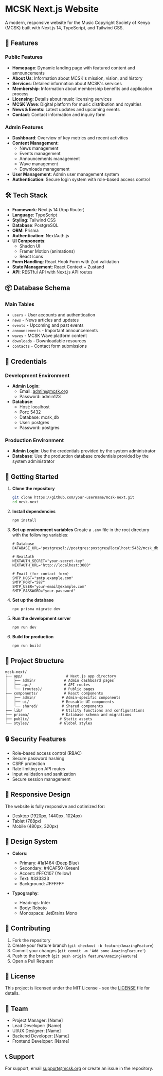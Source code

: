 # MCSK Next.js Website

A modern, responsive website for the Music Copyright Society of Kenya (MCSK) built with Next.js 14, TypeScript, and Tailwind CSS.

## 🚀 Features

### Public Features
- **Homepage**: Dynamic landing page with featured content and announcements
- **About Us**: Information about MCSK's mission, vision, and history
- **Services**: Detailed information about MCSK's services
- **Membership**: Information about membership benefits and application process
- **Licensing**: Details about music licensing services
- **MCSK Wave**: Digital platform for music distribution and royalties
- **News & Events**: Latest updates and upcoming events
- **Contact**: Contact information and inquiry form

### Admin Features
- **Dashboard**: Overview of key metrics and recent activities
- **Content Management**:
  - News management
  - Events management
  - Announcements management
  - Wave management
  - Downloads management
- **User Management**: Admin user management system
- **Authentication**: Secure login system with role-based access control

## 🛠️ Tech Stack

- **Framework**: Next.js 14 (App Router)
- **Language**: TypeScript
- **Styling**: Tailwind CSS
- **Database**: PostgreSQL
- **ORM**: Prisma
- **Authentication**: NextAuth.js
- **UI Components**: 
  - Shadcn UI
  - Framer Motion (animations)
  - React Icons
- **Form Handling**: React Hook Form with Zod validation
- **State Management**: React Context + Zustand
- **API**: RESTful API with Next.js API routes

## 📦 Database Schema

### Main Tables
- `users` - User accounts and authentication
- `news` - News articles and updates
- `events` - Upcoming and past events
- `announcements` - Important announcements
- `waves` - MCSK Wave platform content
- `downloads` - Downloadable resources
- `contacts` - Contact form submissions

## 🔐 Credentials

### Development Environment
- **Admin Login**:
  - Email: admin@mcsk.org
  - Password: admin123
- **Database**:
  - Host: localhost
  - Port: 5432
  - Database: mcsk_db
  - User: postgres
  - Password: postgres

### Production Environment
- **Admin Login**: Use the credentials provided by the system administrator
- **Database**: Use the production database credentials provided by the system administrator

## 🚀 Getting Started

1. **Clone the repository**
   ```bash
   git clone https://github.com/your-username/mcsk-next.git
   cd mcsk-next
   ```

2. **Install dependencies**
   ```bash
   npm install
   ```

3. **Set up environment variables**
   Create a `.env` file in the root directory with the following variables:
   ```env
   # Database
   DATABASE_URL="postgresql://postgres:postgres@localhost:5432/mcsk_db"

   # NextAuth
   NEXTAUTH_SECRET="your-secret-key"
   NEXTAUTH_URL="http://localhost:3000"

   # Email (for contact form)
   SMTP_HOST="smtp.example.com"
   SMTP_PORT="587"
   SMTP_USER="your-email@example.com"
   SMTP_PASSWORD="your-password"
   ```

4. **Set up the database**
   ```bash
   npx prisma migrate dev
   ```

5. **Run the development server**
   ```bash
   npm run dev
   ```

6. **Build for production**
   ```bash
   npm run build
   ```

## 📁 Project Structure

```
mcsk-next/
├── app/                    # Next.js app directory
│   ├── admin/             # Admin dashboard pages
│   ├── api/               # API routes
│   └── (routes)/          # Public pages
├── components/            # React components
│   ├── admin/            # Admin-specific components
│   ├── ui/               # Reusable UI components
│   └── shared/           # Shared components
├── lib/                  # Utility functions and configurations
├── prisma/               # Database schema and migrations
├── public/              # Static assets
└── styles/              # Global styles
```

## 🔒 Security Features

- Role-based access control (RBAC)
- Secure password hashing
- CSRF protection
- Rate limiting on API routes
- Input validation and sanitization
- Secure session management

## 📱 Responsive Design

The website is fully responsive and optimized for:
- Desktop (1920px, 1440px, 1024px)
- Tablet (768px)
- Mobile (480px, 320px)

## 🎨 Design System

- **Colors**:
  - Primary: #1a1464 (Deep Blue)
  - Secondary: #4CAF50 (Green)
  - Accent: #FFC107 (Yellow)
  - Text: #333333
  - Background: #FFFFFF

- **Typography**:
  - Headings: Inter
  - Body: Roboto
  - Monospace: JetBrains Mono

## 🤝 Contributing

1. Fork the repository
2. Create your feature branch (`git checkout -b feature/AmazingFeature`)
3. Commit your changes (`git commit -m 'Add some AmazingFeature'`)
4. Push to the branch (`git push origin feature/AmazingFeature`)
5. Open a Pull Request

## 📄 License

This project is licensed under the MIT License - see the [LICENSE](LICENSE) file for details.

## 👥 Team

- Project Manager: [Name]
- Lead Developer: [Name]
- UI/UX Designer: [Name]
- Backend Developer: [Name]
- Frontend Developer: [Name]

## 📞 Support

For support, email support@mcsk.org or create an issue in the repository.
